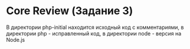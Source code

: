 # Core Review (Задание 3)

В директории php-initial находится исходный код с комментариями, в директории php - исправленный код, в директории node - версия на Node.js
